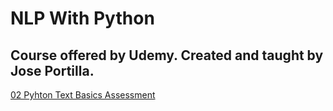 # NLP With Python

## Course offered by Udemy. Created and taught by Jose Portilla.

[02 Pyhton Text Basics Assessment](https://github.com/MBadriNarayanan/NLPWithPython/blob/master/Section2PythonTextBasicsAssessment.ipynb)
